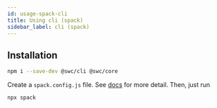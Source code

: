 ```yaml
---
id: usage-spack-cli
title: Using cli (spack)
sidebar_label: cli (spack)
---
```


## Installation

```sh
npm i --save-dev @swc/cli @swc/core
```

Create a `spack.config.js` file. See [docs](./configuring-spack) for more detail. Then, just run

```sh
npx spack
```
